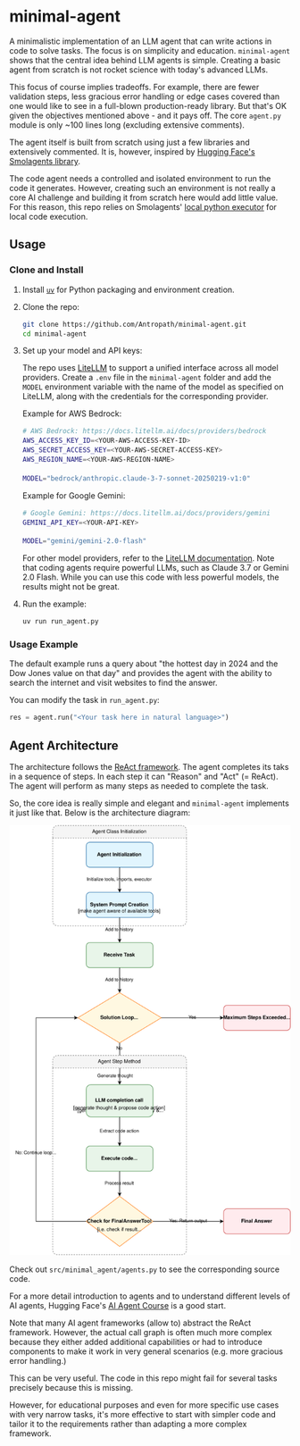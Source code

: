# minimal-agent

A minimalistic implementation of an LLM agent that can write actions in code to solve tasks. The focus is on simplicity and education. `minimal-agent` shows that the central idea behind LLM agents is simple. Creating a basic agent from scratch is not rocket science with today's advanced LLMs.

This focus of course implies tradeoffs. For example, there are fewer validation steps, less gracious error handling or edge cases covered than one would like to see in a full-blown production-ready library. But that's OK given the objectives mentioned above - and it pays off. The core `agent.py` module is only ~100 lines long (excluding extensive comments). 

The agent itself is built from scratch using just a few libraries and extensively commented. It is, however, inspired by [Hugging Face's Smolagents library](https://github.com/huggingface/smolagents/tree/main).

The code agent needs a controlled and isolated environment to run the code it generates. However, creating such an environment is not really a core AI challenge and building it from scratch here would add little value. For this reason, this repo relies on Smolagents' [local python executor](https://github.com/huggingface/smolagents/blob/main/src/smolagents/local_python_executor.py) for local code execution.

## Usage

### Clone and Install

1. Install [`uv`](https://docs.astral.sh/uv/getting-started/installation/) for Python packaging and environment creation.

2. Clone the repo:
   ```bash
   git clone https://github.com/Antropath/minimal-agent.git
   cd minimal-agent
   ```

3. Set up your model and API keys:
   
   The repo uses [LiteLLM](https://docs.litellm.ai/) to support a unified interface across all model providers. Create a `.env` file in the `minimal-agent` folder and add the `MODEL` environment variable with the name of the model as specified on LiteLLM, along with the credentials for the corresponding provider.
   
   Example for AWS Bedrock:
   ```bash
   # AWS Bedrock: https://docs.litellm.ai/docs/providers/bedrock
   AWS_ACCESS_KEY_ID=<YOUR-AWS-ACCESS-KEY-ID>
   AWS_SECRET_ACCESS_KEY=<YOUR-AWS-SECRET-ACCESS-KEY>
   AWS_REGION_NAME=<YOUR-AWS-REGION-NAME>

   MODEL="bedrock/anthropic.claude-3-7-sonnet-20250219-v1:0"
   ```

   Example for Google Gemini:
   ```bash
   # Google Gemini: https://docs.litellm.ai/docs/providers/gemini
   GEMINI_API_KEY=<YOUR-API-KEY>

   MODEL="gemini/gemini-2.0-flash"
   ```

   For other model providers, refer to the [LiteLLM documentation](https://docs.litellm.ai/docs/providers). Note that coding agents require powerful LLMs, such as Claude 3.7 or Gemini 2.0 Flash. While you can use this code with less powerful models, the results might not be great.

4. Run the example:
   ```bash
   uv run run_agent.py
   ```

### Usage Example

The default example runs a query about "the hottest day in 2024 and the Dow Jones value on that day" and provides the agent with the ability to search the internet and visit websites to find the answer.

You can modify the task in `run_agent.py`:
```python
res = agent.run("<Your task here in natural language>")
```

## Agent Architecture

The architecture follows the [ReAct framework](https://arxiv.org/abs/2210.03629). The agent completes its taks in a sequence of steps. In each step it can "Reason" and "Act" (= ReAct). The agent will perform as many steps as needed to complete the task.

So, the core idea is really simple and elegant and `minimal-agent` implements it just like that. Below is the architecture diagram:

![`minimal-agent` architecture](./media/architecture.svg)

Check out `src/minimal_agent/agents.py` to see the corresponding source code.


For a more detail introduction to agents and to understand different levels of AI agents, Hugging Face's [AI Agent Course](https://huggingface.co/learn/agents-course/en/unit1/what-are-agents) is a good start.

Note that many AI agent frameworks (allow to) abstract the ReAct framework. However, the actual call graph is often much more complex because they either added additional capabilities or had to introduce components to make it work in very general scenarios (e.g. more gracious error handling.)

This can be very useful. The code in this repo might fail for several tasks precisely because this is missing.

However, for educational purposes and even for more specific use cases with very narrow tasks, it's more effective to start with simpler code and tailor it to the requirements rather than adapting a more complex framework.
